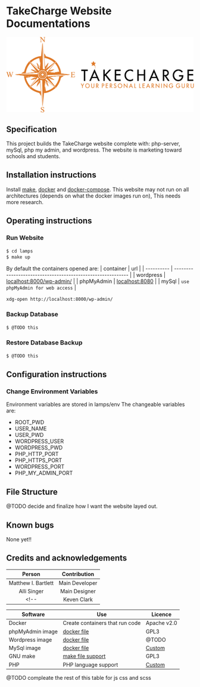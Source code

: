 # TakeCharge Website Documentations
![logo here](./imgs/logo.png)

<!-- add build pass/fail banners here -->

## Specification
  This project builds the TakeCharge website complete with: php-server, mySql, php my admin, and wordpress.
  The website is marketing toward schools and students.

## Installation instructions
  Install [make](https://www.gnu.org/software/make/), [docker](https://docs.docker.com/get-docker/) and [docker-compose](https://docs.docker.com/compose/install/).
  This website may not run on all architectures (depends on what the docker images run on), This needs more research.
## Operating instructions

### Run Website
```bash
$ cd lamps
$ make up
```
By default the containers opened are:
| container  | url                                                         |
| ---------- | ----------------------------------------------------------- |
| wordpress  | [localhost:8000/wp-admin/](http://localhost:80/wp-admin/)   |
| phpMyAdmin | [localhost:8080](http://localhost:8080)                     |
| mySql      | `use phpMyAdmin for web access`                             |
<!-- | php-apache | [localhost:80](http://localhost:80)                         | -->

	xdg-open http://localhost:8000/wp-admin/

### Backup Database
```bash
$ @TODO this
```

### Restore Database Backup
```bash
$ @TODO this
```

## Configuration instructions

### Change Environment Variables
  Environment variables are stored in lamps/env
  The changeable variables are:
  * ROOT\_PWD
  * USER\_NAME
  * USER\_PWD
  * WORDPRESS\_USER
  * WORDPRESS\_PWD
  * PHP\_HTTP\_PORT
  * PHP\_HTTPS\_PORT
  * WORDPRESS\_PORT
  * PHP\_MY\_ADMIN\_PORT

## File Structure
@TODO decide and finalize how I want the website layed out.

## Known bugs
None yet!!

## Credits and acknowledgements

| Person              | Contribution   | 
|:-------------------:|:--------------:|
| Matthew I. Bartlett | Main Developer |
| Alli Singer         | Main Designer  |
<!-- | Keven Clark         | Manager        | -->

| Software         | Use                                                      | Licence     |
| ---------------- | -------------------------------------------------------- | ----------- |
| Docker           | Create containers that run code                          | Apache v2.0 |
| phpMyAdmin image | [docker file](https://hub.docker.com/_/phpmyadmin)       | GPL3        |
| Wordpress image  | [docker file](https://hub.docker.com/_/wordpress)        | @TODO       |
| MySql image      | [docker file](https://hub.docker.com/_/mysql)            | [Custom](https://www.mysql.com/about/legal/) |
| GNU make         | [make file support ](https://www.gnu.org/software/make/) | GPL3        |
| PHP              | PHP language support                                     | [Custom](https://en.wikipedia.org/wiki/PHP_License) |
@TODO compleate the rest of this table for js css and scss
